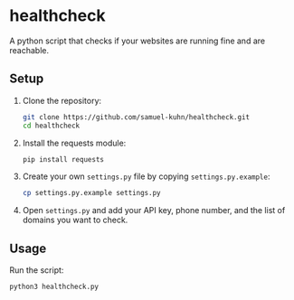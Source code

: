 # healthcheck

A python script that checks if your websites are running fine and are reachable.

## Setup

1. Clone the repository:
   ```sh
   git clone https://github.com/samuel-kuhn/healthcheck.git
   cd healthcheck
   ```

2. Install the requests module:
   ```sh
   pip install requests
   ```

3. Create your own `settings.py` file by copying `settings.py.example`:
   ```sh
   cp settings.py.example settings.py
   ```

4. Open `settings.py` and add your API key, phone number, and the list of domains you want to check.

## Usage

Run the script:
```sh
python3 healthcheck.py
```
